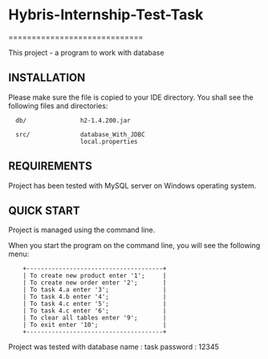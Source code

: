# Hybris-Internship-Test-Task
=============================

This project - a program to work with database


INSTALLATION
------------

Please make sure the file is copied to your IDE
directory. You shall see the following files and directories:

      db/               h2-1.4.200.jar
      
      src/              database_With_JDBC
                        local.properties
      


REQUIREMENTS
------------

Project has been tested with MySQL server
on Windows operating system.

QUICK START
-----------

Project is managed using the command line.

When you start the program on the command line, you will see the following menu:

        +--------------------------------------+ 
        | To create new product enter '1';     | 
        | To create new order enter '2';       | 
        | To task 4.a enter '3';               | 
        | To task 4.b enter '4';               | 
        | To task 4.c enter '5';               | 
        | To task 4.c enter '6';               | 
        | To clear all tables enter '9';       | 
        | To exit enter '10';                  | 
        +--------------------------------------+

Project was tested with database name : task
                             password : 12345
